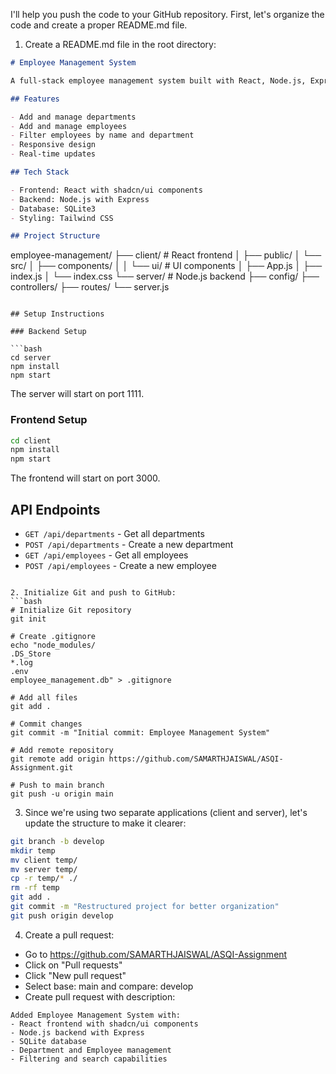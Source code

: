 I'll help you push the code to your GitHub repository. First, let's organize the code and create a proper README.md file.

1. Create a README.md file in the root directory:
```markdown
# Employee Management System

A full-stack employee management system built with React, Node.js, Express, and SQLite.

## Features

- Add and manage departments
- Add and manage employees
- Filter employees by name and department
- Responsive design
- Real-time updates

## Tech Stack

- Frontend: React with shadcn/ui components
- Backend: Node.js with Express
- Database: SQLite3
- Styling: Tailwind CSS

## Project Structure

```
employee-management/
├── client/                 # React frontend
│   ├── public/
│   └── src/
│       ├── components/
│       │   └── ui/        # UI components
│       ├── App.js
│       ├── index.js
│       └── index.css
└── server/                # Node.js backend
    ├── config/
    ├── controllers/
    ├── routes/
    └── server.js
```

## Setup Instructions

### Backend Setup

```bash
cd server
npm install
npm start
```

The server will start on port 1111.

### Frontend Setup

```bash
cd client
npm install
npm start
```

The frontend will start on port 3000.

## API Endpoints

- `GET /api/departments` - Get all departments
- `POST /api/departments` - Create a new department
- `GET /api/employees` - Get all employees
- `POST /api/employees` - Create a new employee
```

2. Initialize Git and push to GitHub:
```bash
# Initialize Git repository
git init

# Create .gitignore
echo "node_modules/
.DS_Store
*.log
.env
employee_management.db" > .gitignore

# Add all files
git add .

# Commit changes
git commit -m "Initial commit: Employee Management System"

# Add remote repository
git remote add origin https://github.com/SAMARTHJAISWAL/ASQI-Assignment.git

# Push to main branch
git push -u origin main
```

3. Since we're using two separate applications (client and server), let's update the structure to make it clearer:
```bash
git branch -b develop
mkdir temp
mv client temp/
mv server temp/
cp -r temp/* ./
rm -rf temp
git add .
git commit -m "Restructured project for better organization"
git push origin develop
```

4. Create a pull request:
- Go to https://github.com/SAMARTHJAISWAL/ASQI-Assignment
- Click on "Pull requests"
- Click "New pull request"
- Select base: main and compare: develop
- Create pull request with description:
```
Added Employee Management System with:
- React frontend with shadcn/ui components
- Node.js backend with Express
- SQLite database
- Department and Employee management
- Filtering and search capabilities
```